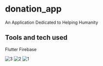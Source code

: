 # donation_app

An Application Dedicated to Helping Humanity

## Tools and tech used

Flutter
Firebase

![3](https://github.com/aliyah-inshaal/Madad-project/assets/94384217/10a4c2a3-f0dc-4ebb-82bf-17870730f8c5)
![2](https://github.com/aliyah-inshaal/Madad-project/assets/94384217/ea515b6a-99e4-4d8a-81b0-f4c549176291)
![1](https://github.com/aliyah-inshaal/Madad-project/assets/94384217/85fa91cd-bd75-4151-a306-cb976e1abceb)
